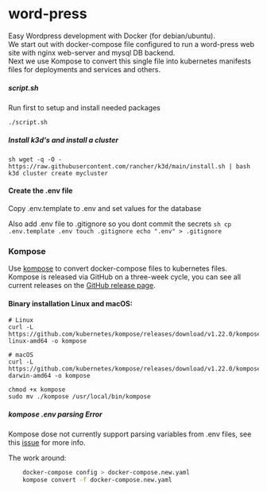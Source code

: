 # word-press
Easy Wordpress development with Docker (for debian/ubuntu).   
We start out with docker-compose file configured to run a word-press web site with nginx web-server and mysql DB backend.   
Next we use Kompose to convert this single file into kubernetes manifests files for deployments and services and others. 

##### script.sh
Run first to setup and install needed packages
```sh
./script.sh
```

##### Install k3d's and install a cluster
``sh
wget -q -O - https://raw.githubusercontent.com/rancher/k3d/main/install.sh | bash
k3d cluster create mycluster
``


#### Create the .env file
Copy .env.template to .env and set values for the database

Also add .env file to .gitignore so you dont commit the secrets 
``sh
cp .env.template .env
touch .gitignore
echo ".env" > .gitignore
``


### Kompose

Use [kompose](https://github.com/kubernetes/kompose) to convert docker-compose files to kubernetes files. 
Kompose is released via GitHub on a three-week cycle, you can see all current releases on the [GitHub release page](https://github.com/kubernetes/kompose/releases).

#### Binary installation Linux and macOS:
    # Linux
    curl -L https://github.com/kubernetes/kompose/releases/download/v1.22.0/kompose-linux-amd64 -o kompose
    
    # macOS
    curl -L https://github.com/kubernetes/kompose/releases/download/v1.22.0/kompose-darwin-amd64 -o kompose
    
    chmod +x kompose
    sudo mv ./kompose /usr/local/bin/kompose


##### kompose .env parsing Error

Kompose dose not currently support parsing variables from .env files, see this [issue](https://github.com/kubernetes/kompose/issues/1289) for more info.

The work around:
```sh
    docker-compose config > docker-compose.new.yaml
    kompose convert -f docker-compose.new.yaml
```
